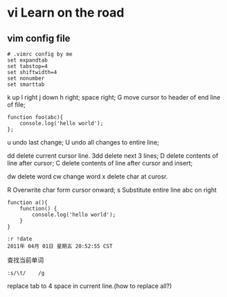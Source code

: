 # vi Learn on the road

## vim config file

    # .vimrc config by me
    set expandtab 
    set tabstop=4
    set shiftwidth=4
    set nonumber
    set smarttab

k up l right j down h right;
space right;
G move cursor to header of end line of file; 

    function foo(abc){
    	console.log('hello world');
    };

u undo last change; U undo all changes to entire line;

dd delete current cursor line.
3dd delete next 3 lines;
D delete contents of line after cursor;
C delete contents of line after cursor and insert;

dw delete word
cw change word
x delete char at curosr. 

R Overwrite char form cursor onward;
s Substitute entire line
abc on right

    function a(){
    	function() {
    		console.log('hello world');
    	}
    }

    :r !date
    2011年 04月 01日 星期五 20:52:55 CST

查找当前单词

    :s/\t/    /g
    
replace tab to 4 space in current line.(how to replace all?)
